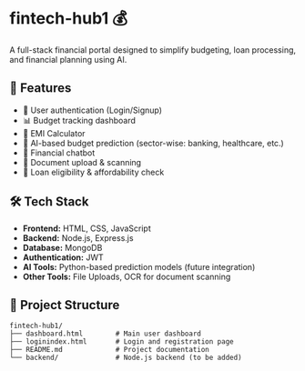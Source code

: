 # fintech-hub1 💰

A full-stack financial portal designed to simplify budgeting, loan processing, and financial planning using AI.

## 🚀 Features

- 🔐 User authentication (Login/Signup)
- 📊 Budget tracking dashboard
- 🧮 EMI Calculator
- 🧠 AI-based budget prediction (sector-wise: banking, healthcare, etc.)
- 🤖 Financial chatbot
- 📁 Document upload & scanning
- 🏦 Loan eligibility & affordability check

## 🛠️ Tech Stack

- **Frontend:** HTML, CSS, JavaScript
- **Backend:** Node.js, Express.js
- **Database:** MongoDB
- **Authentication:** JWT
- **AI Tools:** Python-based prediction models (future integration)
- **Other Tools:** File Uploads, OCR for document scanning

## 📂 Project Structure

```plaintext
fintech-hub1/
├── dashboard.html        # Main user dashboard
├── loginindex.html       # Login and registration page
├── README.md             # Project documentation
└── backend/              # Node.js backend (to be added)
